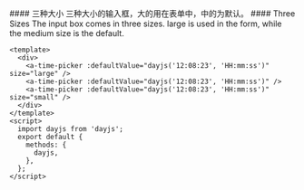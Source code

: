 <cn>
#### 三种大小
三种大小的输入框，大的用在表单中，中的为默认。
</cn>

<us>
#### Three Sizes
The input box comes in three sizes. large is used in the form, while the medium size is the default.
</us>

```tpl
<template>
  <div>
    <a-time-picker :defaultValue="dayjs('12:08:23', 'HH:mm:ss')" size="large" />
    <a-time-picker :defaultValue="dayjs('12:08:23', 'HH:mm:ss')" />
    <a-time-picker :defaultValue="dayjs('12:08:23', 'HH:mm:ss')" size="small" />
  </div>
</template>
<script>
  import dayjs from 'dayjs';
  export default {
    methods: {
      dayjs,
    },
  };
</script>
```
